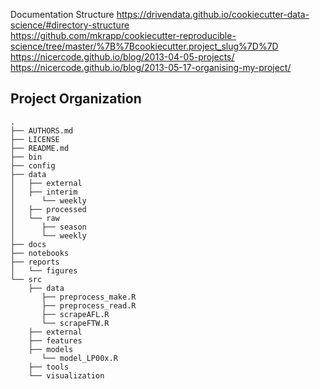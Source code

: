 
Documentation Structure
https://drivendata.github.io/cookiecutter-data-science/#directory-structure  
https://github.com/mkrapp/cookiecutter-reproducible-science/tree/master/%7B%7Bcookiecutter.project_slug%7D%7D  
https://nicercode.github.io/blog/2013-04-05-projects/  
https://nicercode.github.io/blog/2013-05-17-organising-my-project/  

Project Organization
--------------------

    .
    ├── AUTHORS.md
    ├── LICENSE
    ├── README.md
    ├── bin
    ├── config
    ├── data
    │   ├── external  
    │   ├── interim  
    │      └── weekly  
    │   ├── processed
    │   └── raw  
    │      ├── season
    │      └── weekly  
    ├── docs
    ├── notebooks
    ├── reports
    │   └── figures
    └── src
        ├── data
           ├── preprocess_make.R  
           ├── preprocess_read.R  
           ├── scrapeAFL.R            
           └── scrapeFTW.R          
        ├── external
        ├── features  
        ├── models
           └── model_LP00x.R          
        ├── tools
        └── visualization
